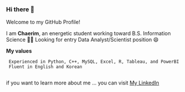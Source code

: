 ### Hi there 👋

Welcome to my GitHub Profile!


I am **Chaerim**, an energetic student working toward B.S. Information Science 👩‍🎓
Looking for entry Data Analyst/Scientist position 😄

**My values**
```
 Experienced in Python, C++, MySQL, Excel, R, Tableau, and PowerBI
 Fluent in English and Korean
 
```
if you want to learn more about me ... you can visit [My LinkedIn](https://www.linkedin.com/in/chaerim-lee/)


<!--
**leechaerimm/leechaerimm** is a ✨ _special_ ✨ repository because its `README.md` (this file) appears on your GitHub profile.

- 🔭 I’m currently working toward a B.S. Information Science 
- 🌱 I’m experienced in using statistical computer languages (Python) to manipulate data and draw insights from large data sets 
- 👯 I’m looking for Data Scientist Internship opportunity
- 🤔 I’m looking for help with ...
- 💬 Ask me about ...
- 📫 How to reach me: 
- 😄 Pronouns: ...
- ⚡ Fun fact: ...
-->

